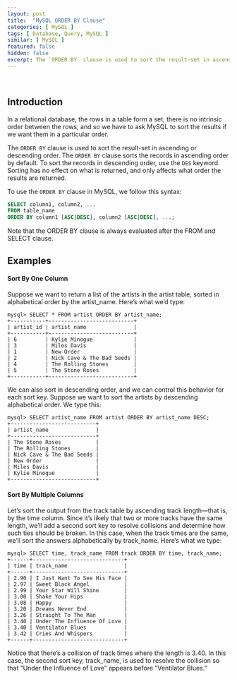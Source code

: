 ```yaml
---
layout: post
title:  "MySQL ORDER BY Clause"
categories: [ MySQL ]
tags: [ Database, Query, MySQL ]
similar: [ MySQL ]
featured: false
hidden: false
excerpt: The `ORDER BY` clause is used to sort the result-set in ascending or descending order.
---
```


<br />

## Introduction

In a relational database, the rows in a table form a set; there is no intrinsic order between the rows,
and so we have to ask MySQL to sort the results if we want them in a particular order.

The `ORDER BY` clause is used to sort the result-set in ascending or descending order. The `ORDER BY` clause sorts the records in ascending order by default. To sort the records in descending order, use the `DES` keyword. Sorting has no
effect on what is returned, and only affects what order the results are returned.


To use the `ORDER BY` clause in MySQL, we follow this syntax:

```sql
SELECT column1, column2, ...
FROM table_name
ORDER BY column1 [ASC|DESC], column2 [ASC|DESC], ...;
```

Note that the ORDER BY clause is always evaluated after the FROM and SELECT clause.


## Examples

#### Sort By One Column

Suppose we want to return a list of the artists in the artist table, sorted in alphabetical order by the artist_name. Here’s what we’d type:

```
mysql> SELECT * FROM artist ORDER BY artist_name;
+-----------+---------------------------+
| artist_id | artist_name               |
+-----------+---------------------------+
| 6         | Kylie Minogue             |
| 3         | Miles Davis               |
| 1         | New Order                 |
| 2         | Nick Cave & The Bad Seeds |
| 4         | The Rolling Stones        |
| 5         | The Stone Roses           |
+-----------+---------------------------+
```

We can also sort in descending order, and we can control this behavior for each sort
key. Suppose we want to sort the artists by descending alphabetical order. We type
this:

```
mysql> SELECT artist_name FROM artist ORDER BY artist_name DESC;
+---------------------------+
| artist_name               |
+---------------------------+
| The Stone Roses           |
| The Rolling Stones        |
| Nick Cave & The Bad Seeds |
| New Order                 |
| Miles Davis               |
| Kylie Minogue             |
+---------------------------+
```


#### Sort By Multiple Columns

Let’s sort the output from the track table by
ascending track length—that is, by the time column. Since it’s likely that two or more
tracks have the same length, we’ll add a second sort key to resolve collisions and determine how such ties should be broken. In this case, when the track times are the same,
we’ll sort the answers alphabetically by track_name. Here’s what we type:

```
mysql> SELECT time, track_name FROM track ORDER BY time, track_name;
+------+-----------------------------+
| time | track_name                  |
+------+-----------------------------+
| 2.90 | I Just Want To See His Face |
| 2.97 | Sweet Black Angel           |
| 2.99 | Your Star Will Shine        |
| 3.00 | Shake Your Hips             |
| 3.08 | Happy                       |
| 3.20 | Dreams Never End            |
| 3.26 | Straight To The Man         |
| 3.40 | Under The Influence Of Love |
| 3.40 | Ventilator Blues            |
| 3.42 | Cries And Whispers          |
+------+-----------------------------+
```

Notice that there’s a collision of track
times where the length is 3.40. In this case, the second sort key, track_name, is used to
resolve the collision so that “Under the Influence of Love” appears before “Ventilator
Blues.” 














